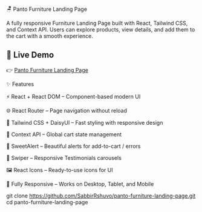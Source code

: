 🪑 Panto Furniture Landing Page

A fully responsive Furniture Landing Page built with React, Tailwind CSS, and Context API.
Users can explore products, view details, and add them to the cart with a smooth experience.

## 🚀 Live Demo
👉 [Panto Furniture Landing Page]([https://your-vercel-deploy-link.vercel.app](https://prismatic-unicorn-dab3d8.netlify.app/))


✨ Features

⚡ React + React DOM – Component-based modern UI

🌐 React Router – Page navigation without reload

🎨 Tailwind CSS + DaisyUI – Fast styling with responsive design

🛒 Context API – Global cart state management

🔔 SweetAlert – Beautiful alerts for add-to-cart / errors

🎠 Swiper – Responsive Testimonials carousels

🖼️ React Icons – Ready-to-use icons for UI

📱 Fully Responsive – Works on Desktop, Tablet, and Mobile

git clone https://github.com/SabbirRshuvo/panto-furniture-landing-page.git
cd panto-furniture-landing-page
